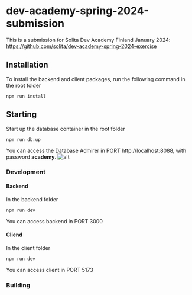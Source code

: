 # dev-academy-spring-2024-submission

This is a submission for Solita Dev Academy Finland January 2024: https://github.com/solita/dev-academy-spring-2024-exercise 

## Installation
To install the backend and client packages, run the following command in the root folder
```
npm run install
```

## Starting
Start up the database container in the root folder
```
npm run db:up
```
You can access the Database Admirer in PORT http://localhost:8088, with password **academy**.
![alt](./login.png)

### Development
#### Backend
In the backend folder
```
npm run dev
```
You can access backend in PORT 3000

#### Cliend
In the client folder
```
npm run dev
```
You can access client in PORT 5173

### Building
